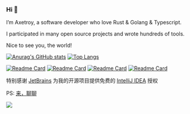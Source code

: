 ### Hi 👋 

I’m Axetroy, a software developer who love Rust & Golang & Typescript.

I participated in many open source projects and wrote hundreds of tools.

Nice to see you, the world!

[![Anurag's GitHub stats](https://github-readme-stats.vercel.app/api?username=axetroy)](https://github.com/anuraghazra/github-readme-stats)
[![Top Langs](https://github-readme-stats.vercel.app/api/top-langs/?username=axetroy&layout=compact)](https://github.com/anuraghazra/github-readme-stats)

[![Readme Card](https://github-readme-stats.vercel.app/api/pin/?username=axetroy&repo=virtual-node-env)](https://github.com/anuraghazra/github-readme-stats)
[![Readme Card](https://github-readme-stats.vercel.app/api/pin/?username=release-lab&repo=whatchanged)](https://github.com/anuraghazra/github-readme-stats)
[![Readme Card](https://github-readme-stats.vercel.app/api/pin/?username=axetroy&repo=fslint)](https://github.com/anuraghazra/github-readme-stats)
[![Readme Card](https://github-readme-stats.vercel.app/api/pin/?username=axetroy&repo=wasm-hasher)](https://github.com/anuraghazra/github-readme-stats)

特别感谢 [JetBrains](https://www.jetbrains.com/?from=go-server) 为我的开源项目提供免费的 [IntelliJ IDEA](https://www.jetbrains.com/go/?from=go-server) 授权

PS: [来，聊聊](https://github.com/axetroy/axetroy/issues/new)

![](https://komarev.com/ghpvc/?username=axetroy)
